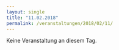 ```yaml
---
layout: single
title: "11.02.2018"
permalink: /veranstaltungen/2018/02/11/
---
```


Keine Veranstaltung an diesem Tag.
